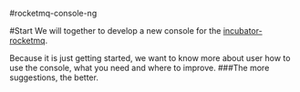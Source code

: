 #rocketmq-console-ng
 
#Start
We will together to develop a new console for the [incubator-rocketmq](https://github.com/apache/incubator-rocketmq).

Because it is just getting started, we want to know more about user how to use the console, what you need and where to improve.
###The more suggestions, the better.